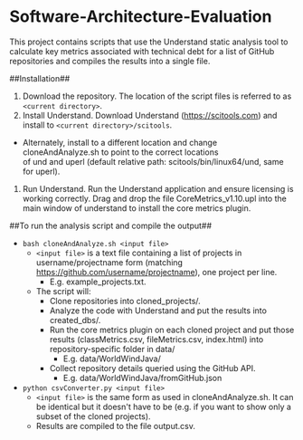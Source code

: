 # Software-Architecture-Evaluation
This project contains scripts that use the Understand static analysis tool to calculate key metrics associated with technical debt for a list of GitHub repositories and compiles the results into a single file.

##Installation##

1.	Download the repository. The location of the script files is referred to as `<current directory>`.
1.	Install Understand. Download Understand (https://scitools.com) and install to `<current directory>/scitools`.
  *	Alternately, install to a different location and change cloneAndAnalyze.sh to point to the correct locations of und and uperl (default relative path: scitools/bin/linux64/und, same for uperl).
1.	Run Understand. Run the Understand application and ensure licensing is working correctly. Drag and drop the file CoreMetrics_v1.10.upl into the main window of understand to install the core metrics plugin.

##To run the analysis script and compile the output##
* `bash cloneAndAnalyze.sh <input file>` 
  * `<input file>` is a text file containing a list of projects in username/projectname form (matching https://github.com/username/projectname), one project per line.
    * E.g. example_projects.txt.
  * The script will:
    * Clone repositories into cloned_projects/. 
    * Analyze the code with Understand and put the results into created_dbs/.
    * Run the core metrics plugin on each cloned project and put those results (classMetrics.csv, fileMetrics.csv, index.html) into repository-specific folder in data/
      * E.g. data/WorldWindJava/
    * Collect repository details queried using the GitHub API.
      * E.g. data/WorldWindJava/fromGitHub.json
* `python csvConverter.py <input file>`
  * `<input file>` is the same form as used in cloneAndAnalyze.sh. It can be identical but it doesn't have to be (e.g. if you want to show only a subset of the cloned projects).
  * Results are compiled to the file output.csv.
